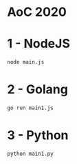 # AoC 2020

# 1 - NodeJS

`node main.js`

# 2 - Golang

`go run main1.js`

# 3 - Python

`python main1.py`

